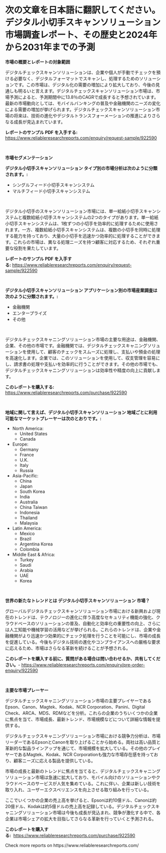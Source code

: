 <p><h1>次の文章を日本語に翻訳してください。デジタル小切手スキャンソリューション市場調査レポート、その歴史と2024年から2031年までの予測</h1></p><p><strong>市場の概要とレポートの対象範囲</strong></p>
<p><p>デジタルチェックスキャンソリューションは、企業や個人が手動でチェックを預ける必要なく、デジタルフォーマットでスキャンし、処理するためのソリューションです。この市場は、デジタル化の需要の増加により拡大しており、今後の見通しも明るいと言えます。デジタルチェックスキャンソリューション市場は、市場予測によると、予測期間中に13.8％のCAGRで成長すると予想されています。最新の市場動向としては、モバイルバンキングの普及や金融機関のニーズの変化による需要の増加が挙げられます。デジタルチェックスキャンソリューション市場の将来は、技術の進化やデジタルトランスフォーメーションの推進によりさらなる成長が見込まれています。</p></p>
<p><strong>レポートのサンプル PDF を入手する:</strong> <a href="https://www.reliableresearchreports.com/enquiry/request-sample/922590">https://www.reliableresearchreports.com/enquiry/request-sample/922590</a></p>
<p>&nbsp;</p>
<p><strong>市場セグメンテーション</strong></p>
<p><strong>デジタル小切手スキャンソリューション タイプ別の市場分析は次のように分類されます。:</strong></p>
<p><ul><li>シングルフィード小切手スキャンシステム</li><li>マルチフィード小切手スキャンシステム</li></ul></p>
<p>&nbsp;</p>
<p><p>デジタル小切手のスキャンソリューション市場には、単一給紙小切手スキャンシステムと複数給紙小切手スキャンシステムの2つのタイプがあります。単一給紙小切手スキャンシステムは、1枚ずつの小切手を効率的に処理するために使用されます。一方、複数給紙小切手スキャンシステムは、複数の小切手を同時に処理する能力を持っており、大量の小切手を迅速かつ効率的に処理することができます。これらの市場は、異なる処理ニーズを持つ顧客に対応するため、それぞれ重要な役割を果たしています。</p></p>
<p><strong>レポートのサンプル PDF を入手する:</strong>&nbsp;<a href="https://www.reliableresearchreports.com/enquiry/request-sample/922590">https://www.reliableresearchreports.com/enquiry/request-sample/922590</a></p>
<p>&nbsp;</p>
<p><strong> デジタル小切手スキャンソリューション アプリケーション別の市場産業調査は次のように分類されます。:</strong></p>
<p><ul><li>金融機関</li><li>エンタープライズ</li><li>その他</li></ul></p>
<p>&nbsp;</p>
<p><p>デジタルチェックスキャニングソリューション市場の主要な用途は、金融機関、企業、その他の市場です。金融機関では、デジタルチェックスキャニングソリューションを使用して、顧客のチェックをスムーズに処理し、支払いや預金の処理を高速化します。企業では、このソリューションを使用して、収支管理を容易にし、請求書の処理や支払いを効率的に行うことができます。その他の市場でも、デジタルチェックスキャニングソリューションは効率性や精度の向上に貢献します。</p></p>
<p><strong>このレポートを購入する:</strong>&nbsp; <a href="https://www.reliableresearchreports.com/purchase/922590">https://www.reliableresearchreports.com/purchase/922590</a></p>
<p>&nbsp;</p>
<p><strong>地域に関して言えば、デジタル小切手スキャンソリューション 地域ごとに利用可能なマーケットプレーヤーは次のとおりです。:</strong></p>
<p><ul>
    <li>
        North America:
        <ul>
            <li>United States</li>
            <li>Canada</li>
        </ul>
    </li>
    <li>
        Europe:
        <ul>
            <li>Germany</li>
            <li>France</li>
            <li>U.K.</li>
            <li>Italy</li>
            <li>Russia</li>
        </ul>
    </li>
    <li>
        Asia-Pacific:
        <ul>
            <li>China</li>
            <li>Japan</li>
            <li>South Korea</li>
            <li>India</li>
            <li>Australia</li>
            <li>China Taiwan</li>
            <li>Indonesia</li>
            <li>Thailand</li>
            <li>Malaysia</li>
        </ul>
    </li>
    <li>
        Latin America:
        <ul>
            <li>Mexico</li>
            <li>Brazil</li>
            <li>Argentina Korea</li>
            <li>Colombia</li>
        </ul>
    </li>
    <li>
        Middle East & Africa:
        <ul>
            <li>Turkey</li>
            <li>Saudi</li>
            <li>Arabia</li>
            <li>UAE</li>
            <li>Korea</li>
        </ul>
    </li>
    </ul></p>
<p>&nbsp;</p>
<p><strong>世界の新たなトレンドとは デジタル小切手スキャンソリューション 市場？</strong></p>
<p><p>グローバルデジタルチェックスキャンソリューション市場における新興および現在のトレンドは、テクノロジーの進化に伴う高度なセキュリティ機能の強化、クラウドベースのソリューションの普及、自動化と効率化の重要性の向上、さらには人工知能や機械学習の活用などが挙げられる。これらのトレンドは、企業や金融機関がより迅速かつ効果的にチェック処理を行うことを可能にし、市場の成長を促進している。今後もデジタル技術の進化やコンプライアンスへの厳格な要求に応えるため、市場はさらなる革新を続けることが予想される。</p></p>
<p><strong>このレポートを購入する前に、質問がある場合は問い合わせるか、共有してください。</strong>- <a href="https://www.reliableresearchreports.com/enquiry/pre-order-enquiry/922590">https://www.reliableresearchreports.com/enquiry/pre-order-enquiry/922590</a></p>
<p>&nbsp;</p>
<p><strong>主要な市場プレーヤー</strong></p>
<p><p>デジタルチェックスキャニングソリューション市場の主要プレイヤーであるEpson、Canon、Magtek、Kodak、NCR Corporation、Panini、Digital Check、ARCA、MDS、RDMなどを分析。これらの企業のうちいくつかの企業に焦点を当て、市場成長、最新トレンド、市場規模などについて詳細な情報を提供する。</p><p>デジタルチェックスキャニングソリューション市場における競争力分析は、市場リーダーであるEpsonとCanonを取り上げることから始める。両社は高い品質と革新的な製品ラインアップを通じて、市場規模を拡大している。その他のプレイヤーであるMagtek、Kodak、NCR Corporationも強力な市場存在感を持っており、顧客ニーズに応える製品を提供している。</p><p>市場の成長と最新のトレンドに焦点を当てると、デジタルチェックスキャニングソリューション市場は急速に拡大しており、モバイル向けのソリューションやクラウドベースのサービスが人気を集めている。これに伴い、企業は新しい技術を取り入れ、ユーザーエクスペリエンスを向上させる取り組みを行っている。</p><p>ここでいくつかの企業の売上高を挙げると、Epsonは約10億ドル、Canonは約20億ドル、Kodakは約5億ドルの売上高を記録している。デジタルチェックスキャニングソリューション市場は今後も成長が見込まれ、競争が激化する中で、各企業は市場シェアの拡大を目指してさらなる革新を行っていくと予測される。</p></p>
<p><strong>このレポートを購入する:</strong>&nbsp;&nbsp;<a href="https://www.reliableresearchreports.com/purchase/922590">https://www.reliableresearchreports.com/purchase/922590</a></p>
<p>Check more reports on https://www.reliableresearchreports.com/</p>